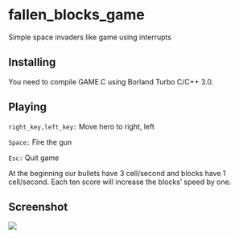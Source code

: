 fallen_blocks_game
==================

Simple space invaders like game using interrupts

Installing
-------------

You need to compile GAME.C using Borland Turbo C/C++ 3.0.

Playing
-------------

`right_key,left_key:` Move hero to right, left

`Space:` Fire the gun

`Esc:` Quit game

At the beginning our bullets have 3 cell/second and blocks
have 1 cell/second. Each ten score will increase the blocks’ speed by one.

Screenshot
-------------

![](https://dl.dropboxusercontent.com/s/swuvgguzjohpjgm/fallen-blocks-ss.png)
